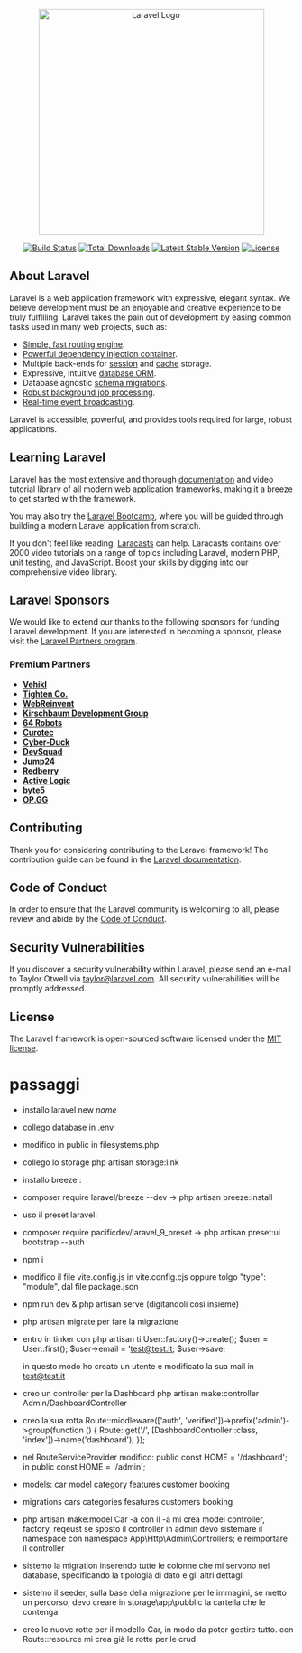 <p align="center"><a href="https://laravel.com" target="_blank"><img src="https://raw.githubusercontent.com/laravel/art/master/logo-lockup/5%20SVG/2%20CMYK/1%20Full%20Color/laravel-logolockup-cmyk-red.svg" width="400" alt="Laravel Logo"></a></p>

<p align="center">
<a href="https://github.com/laravel/framework/actions"><img src="https://github.com/laravel/framework/workflows/tests/badge.svg" alt="Build Status"></a>
<a href="https://packagist.org/packages/laravel/framework"><img src="https://img.shields.io/packagist/dt/laravel/framework" alt="Total Downloads"></a>
<a href="https://packagist.org/packages/laravel/framework"><img src="https://img.shields.io/packagist/v/laravel/framework" alt="Latest Stable Version"></a>
<a href="https://packagist.org/packages/laravel/framework"><img src="https://img.shields.io/packagist/l/laravel/framework" alt="License"></a>
</p>

## About Laravel

Laravel is a web application framework with expressive, elegant syntax. We believe development must be an enjoyable and creative experience to be truly fulfilling. Laravel takes the pain out of development by easing common tasks used in many web projects, such as:

- [Simple, fast routing engine](https://laravel.com/docs/routing).
- [Powerful dependency injection container](https://laravel.com/docs/container).
- Multiple back-ends for [session](https://laravel.com/docs/session) and [cache](https://laravel.com/docs/cache) storage.
- Expressive, intuitive [database ORM](https://laravel.com/docs/eloquent).
- Database agnostic [schema migrations](https://laravel.com/docs/migrations).
- [Robust background job processing](https://laravel.com/docs/queues).
- [Real-time event broadcasting](https://laravel.com/docs/broadcasting).

Laravel is accessible, powerful, and provides tools required for large, robust applications.

## Learning Laravel

Laravel has the most extensive and thorough [documentation](https://laravel.com/docs) and video tutorial library of all modern web application frameworks, making it a breeze to get started with the framework.

You may also try the [Laravel Bootcamp](https://bootcamp.laravel.com), where you will be guided through building a modern Laravel application from scratch.

If you don't feel like reading, [Laracasts](https://laracasts.com) can help. Laracasts contains over 2000 video tutorials on a range of topics including Laravel, modern PHP, unit testing, and JavaScript. Boost your skills by digging into our comprehensive video library.

## Laravel Sponsors

We would like to extend our thanks to the following sponsors for funding Laravel development. If you are interested in becoming a sponsor, please visit the [Laravel Partners program](https://partners.laravel.com).

### Premium Partners

- **[Vehikl](https://vehikl.com/)**
- **[Tighten Co.](https://tighten.co)**
- **[WebReinvent](https://webreinvent.com/)**
- **[Kirschbaum Development Group](https://kirschbaumdevelopment.com)**
- **[64 Robots](https://64robots.com)**
- **[Curotec](https://www.curotec.com/services/technologies/laravel/)**
- **[Cyber-Duck](https://cyber-duck.co.uk)**
- **[DevSquad](https://devsquad.com/hire-laravel-developers)**
- **[Jump24](https://jump24.co.uk)**
- **[Redberry](https://redberry.international/laravel/)**
- **[Active Logic](https://activelogic.com)**
- **[byte5](https://byte5.de)**
- **[OP.GG](https://op.gg)**

## Contributing

Thank you for considering contributing to the Laravel framework! The contribution guide can be found in the [Laravel documentation](https://laravel.com/docs/contributions).

## Code of Conduct

In order to ensure that the Laravel community is welcoming to all, please review and abide by the [Code of Conduct](https://laravel.com/docs/contributions#code-of-conduct).

## Security Vulnerabilities

If you discover a security vulnerability within Laravel, please send an e-mail to Taylor Otwell via [taylor@laravel.com](mailto:taylor@laravel.com). All security vulnerabilities will be promptly addressed.

## License

The Laravel framework is open-sourced software licensed under the [MIT license](https://opensource.org/licenses/MIT).


# passaggi

- installo 
 laravel new *nome*

 - collego database in .env
 - modifico in public in filesystems.php

 - collego lo storage
  php artisan storage:link

- installo breeze : 
* composer require laravel/breeze --dev -> php artisan breeze:install

- uso il preset laravel:
* composer require pacificdev/laravel_9_preset -> php artisan preset:ui bootstrap --auth

- npm i

- modifico il file vite.config.js in vite.config.cjs oppure tolgo 
    "type": "module", dal file package.json

- npm run dev & php artisan serve (digitandoli così insieme)

- php artisan migrate per fare la migrazione

- entro in tinker con php artisan ti
    User::factory()->create();
    $user = User::first();
    $user->email = 'test@test.it;
    $user->save;

    in questo modo ho creato un utente e modificato la sua mail in test@test.it


- creo un controller per la Dashboard
    php artisan make:controller Admin/DashboardController

- creo la sua rotta 
    Route::middleware(['auth', 'verified'])->prefix('admin')->group(function () {
    Route::get('/', [DashboardController::class, 'index'])->name('dashboard');
    });

- nel RouteServiceProvider modifico:
    public const HOME = '/dashboard'; in
    public const HOME = '/admin';

- models:
    car model
    category
    features
    customer
    booking

- migrations
    cars
    categories
    fesatures
    customers
    booking

- php artisan make:model Car -a
    con il -a mi crea model controller, factory, reqeust
    se sposto il controller in admin devo sistemare il namespace con
    namespace App\Http\Admin\Controllers;
    e reimportare il controller

- sistemo la migration inserendo tutte le colonne che mi servono nel database, specificando la tipologia di dato e gli altri dettagli

- sistemo il seeder, sulla base della migrazione
    per le immagini, se metto un percorso, devo creare in storage\app\pubblic la cartella che le contenga

- creo le nuove rotte per il modello Car, in modo da poter gestire tutto.
    con Route::resource mi crea già le rotte per le crud